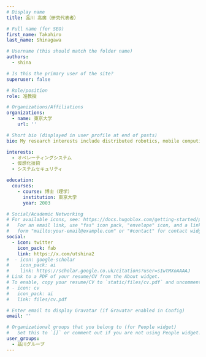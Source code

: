 ```yaml
---
# Display name
title: 品川 高廣（研究代表者）

# Full name (for SEO)
first_name: Takahiro
last_name: Shinagawa

# Username (this should match the folder name)
authors:
  - shina

# Is this the primary user of the site?
superuser: false

# Role/position
role: 准教授

# Organizations/Affiliations
organizations:
  - name: 東京大学
    url: ''

# Short bio (displayed in user profile at end of posts)
bio: My research interests include distributed robotics, mobile computing and programmable matter.

interests:
  - オペレーティングシステム
  - 仮想化技術
  - システムセキュリティ

education:
  courses:
    - course: 博士（理学）
      institution: 東京大学
      year: 2003

# Social/Academic Networking
# For available icons, see: https://docs.hugoblox.com/getting-started/page-builder/#icons
#   For an email link, use "fas" icon pack, "envelope" icon, and a link in the
#   form "mailto:your-email@example.com" or "#contact" for contact widget.
social:
  - icon: twitter
    icon_pack: fab
    link: https://x.com/utshina2
#  - icon: google-scholar
#    icon_pack: ai
#    link: https://scholar.google.co.uk/citations?user=sIwtMXoAAAAJ
# Link to a PDF of your resume/CV from the About widget.
# To enable, copy your resume/CV to `static/files/cv.pdf` and uncomment the lines below.
# - icon: cv
#   icon_pack: ai
#   link: files/cv.pdf

# Enter email to display Gravatar (if Gravatar enabled in Config)
email: ''

# Organizational groups that you belong to (for People widget)
#   Set this to `[]` or comment out if you are not using People widget.
user_groups:
  - 品川グループ
---
```

